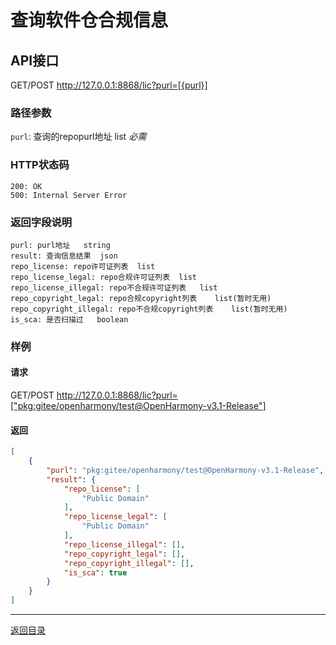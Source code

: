 # 查询软件仓合规信息

## API接口
GET/POST  http://127.0.0.1:8868/lic?purl=[{purl}]

### 路径参数
`purl`: 查询的repopurl地址     list      *必需*

### HTTP状态码
```text
200: OK
500: Internal Server Error
```

### 返回字段说明
```
purl: purl地址   string
result: 查询信息结果  json
repo_license: repo许可证列表  list
repo_license_legal: repo合规许可证列表  list
repo_license_illegal: repo不合规许可证列表   list
repo_copyright_legal: repo合规copyright列表    list(暂时无用)
repo_copyright_illegal: repo不合规copyright列表    list(暂时无用)
is_sca: 是否扫描过   boolean
```

### 样例
#### 请求
GET/POST  http://127.0.0.1:8868/lic?purl=["pkg:gitee/openharmony/test@OpenHarmony-v3.1-Release"]

#### 返回
```json
[
    {
        "purl": "pkg:gitee/openharmony/test@OpenHarmony-v3.1-Release",
        "result": {
            "repo_license": [
                "Public Domain"
            ],
            "repo_license_legal": [
                "Public Domain"
            ],
            "repo_license_illegal": [],
            "repo_copyright_legal": [],
            "repo_copyright_illegal": [],
            "is_sca": true
        }
    }
]
```

---

[返回目录](../../README.md)